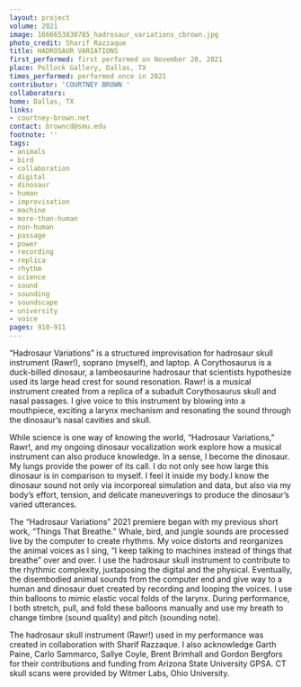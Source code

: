 ```yaml
---
layout: project
volume: 2021
image: 1666653830785_hadrosaur_variations_cbrown.jpg
photo_credit: Sharif Razzaque
title: HADROSAUR VARIATIONS
first_performed: first performed on November 20, 2021
place: Pollock Gallery, Dallas, TX
times_performed: performed once in 2021
contributor: 'COURTNEY BROWN '
collaborators:
home: Dallas, TX
links:
- courtney-brown.net
contact: browncd@smu.edu
footnote: ''
tags:
- animals
- bird
- collaboration
- digital
- dinosaur
- human
- improvisation
- machine
- more-than-human
- non-human
- passage
- power
- recording
- replica
- rhythm
- science
- sound
- sounding
- soundscape
- university
- voice
pages: 910-911
---
```


“Hadrosaur Variations” is a structured improvisation for hadrosaur skull instrument (Rawr!), soprano (myself), and laptop. A Corythosaurus is a duck-billed dinosaur, a lambeosaurine hadrosaur that scientists hypothesize used its large head crest for sound resonation. Rawr! is a musical instrument created from a replica of a subadult Corythosaurus skull and nasal passages. I give voice to this instrument by blowing into a mouthpiece, exciting a larynx mechanism and resonating the sound through the dinosaur’s nasal cavities and skull. 

While science is one way of knowing the world, “Hadrosaur Variations,” Rawr!, and my ongoing dinosaur vocalization work explore how a musical instrument can also produce knowledge. In a sense, I become the dinosaur. My lungs provide the power of its call. I do not only see how large this dinosaur is in comparison to myself. I feel it inside my body.I know the dinosaur sound not only via incorporeal simulation and data, but also via my body’s effort, tension, and delicate maneuverings to produce the dinosaur’s varied utterances.

The “Hadrosaur Variations” 2021 premiere began with my previous short work, “Things That Breathe.” Whale, bird, and jungle sounds are processed live by the computer to create rhythms. My voice distorts and reorganizes the animal voices as I sing, “I keep talking to machines instead of things that breathe” over and over. I use the hadrosaur skull instrument to contribute to the rhythmic complexity, juxtaposing the digital and the physical. Eventually, the disembodied animal sounds from the computer end and give way to a human and dinosaur duet created by recording and looping the voices. I use thin balloons to mimic elastic vocal folds of the larynx. During performance, I both stretch, pull, and fold these balloons manually and use my breath to change timbre (sound quality) and pitch (sounding note).

The hadrosaur skull instrument (Rawr!) used in my performance was created in collaboration with Sharif Razzaque. I also acknowledge Garth Paine, Carlo Sammarco, Sallye Coyle, Brent Brimhall and Gordon Bergfors for their contributions and funding from Arizona State University GPSA. CT skull scans were provided by Witmer Labs, Ohio University. 